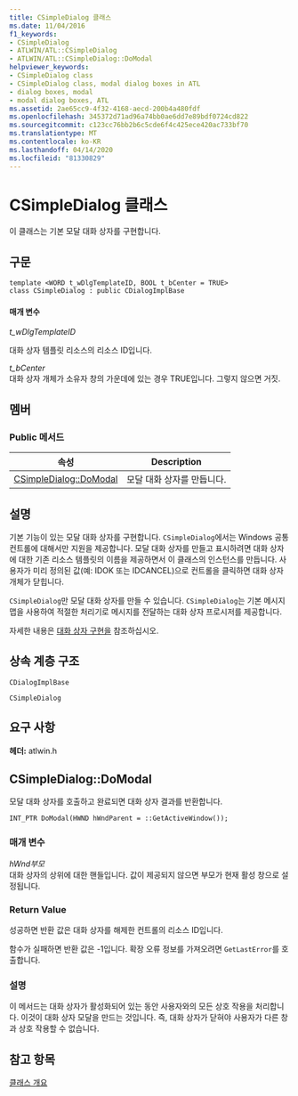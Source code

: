 ```yaml
---
title: CSimpleDialog 클래스
ms.date: 11/04/2016
f1_keywords:
- CSimpleDialog
- ATLWIN/ATL::CSimpleDialog
- ATLWIN/ATL::CSimpleDialog::DoModal
helpviewer_keywords:
- CSimpleDialog class
- CSimpleDialog class, modal dialog boxes in ATL
- dialog boxes, modal
- modal dialog boxes, ATL
ms.assetid: 2ae65cc9-4f32-4168-aecd-200b4a480fdf
ms.openlocfilehash: 345372d71ad96a74bb0ae6dd7e89bdf0724cd822
ms.sourcegitcommit: c123cc76bb2b6c5cde6f4c425ece420ac733bf70
ms.translationtype: MT
ms.contentlocale: ko-KR
ms.lasthandoff: 04/14/2020
ms.locfileid: "81330829"
---
```

# <a name="csimpledialog-class"></a>CSimpleDialog 클래스

이 클래스는 기본 모달 대화 상자를 구현합니다.

## <a name="syntax"></a>구문

```
template <WORD t_wDlgTemplateID, BOOL t_bCenter = TRUE>
class CSimpleDialog : public CDialogImplBase
```

#### <a name="parameters"></a>매개 변수

*t_wDlgTemplateID*

대화 상자 템플릿 리소스의 리소스 ID입니다.

*t_bCenter*<br/>
대화 상자 개체가 소유자 창의 가운데에 있는 경우 TRUE입니다. 그렇지 않으면 거짓.

## <a name="members"></a>멤버

### <a name="public-methods"></a>Public 메서드

|속성|Description|
|----------|-----------------|
|[CSimpleDialog::DoModal](#domodal)|모달 대화 상자를 만듭니다.|

## <a name="remarks"></a>설명

기본 기능이 있는 모달 대화 상자를 구현합니다. `CSimpleDialog`에서는 Windows 공통 컨트롤에 대해서만 지원을 제공합니다. 모달 대화 상자를 만들고 표시하려면 대화 상자에 대한 기존 리소스 템플릿의 이름을 제공하면서 이 클래스의 인스턴스를 만듭니다. 사용자가 미리 정의된 값(예: IDOK 또는 IDCANCEL)으로 컨트롤을 클릭하면 대화 상자 개체가 닫힙니다.

`CSimpleDialog`만 모달 대화 상자를 만들 수 있습니다. `CSimpleDialog`는 기본 메시지 맵을 사용하여 적절한 처리기로 메시지를 전달하는 대화 상자 프로시저를 제공합니다.

자세한 내용은 [대화 상자 구현을](../../atl/implementing-a-dialog-box.md) 참조하십시오.

## <a name="inheritance-hierarchy"></a>상속 계층 구조

`CDialogImplBase`

`CSimpleDialog`

## <a name="requirements"></a>요구 사항

**헤더:** atlwin.h

## <a name="csimpledialogdomodal"></a><a name="domodal"></a>CSimpleDialog::DoModal

모달 대화 상자를 호출하고 완료되면 대화 상자 결과를 반환합니다.

```
INT_PTR DoModal(HWND hWndParent = ::GetActiveWindow());
```

### <a name="parameters"></a>매개 변수

*hWnd부모*<br/>
대화 상자의 상위에 대한 핸들입니다. 값이 제공되지 않으면 부모가 현재 활성 창으로 설정됩니다.

### <a name="return-value"></a>Return Value

성공하면 반환 값은 대화 상자를 해제한 컨트롤의 리소스 ID입니다.

함수가 실패하면 반환 값은 -1입니다. 확장 오류 정보를 가져오려면 `GetLastError`를 호출합니다.

### <a name="remarks"></a>설명

이 메서드는 대화 상자가 활성화되어 있는 동안 사용자와의 모든 상호 작용을 처리합니다. 이것이 대화 상자 모달을 만드는 것입니다. 즉, 대화 상자가 닫혀야 사용자가 다른 창과 상호 작용할 수 없습니다.

## <a name="see-also"></a>참고 항목

[클래스 개요](../../atl/atl-class-overview.md)

